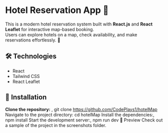 # Hotel Reservation App 🏨  

This is a modern hotel reservation system built with **React.js** and **React Leaflet** for interactive map-based booking.  
Users can explore hotels on a map, check availability, and make reservations effortlessly. 🚀  

## 🛠️ Technologies  
- React  
- Tailwind CSS  
- React Leaflet  

## 🔧 Installation  
 **Clone the repository:**  ,
   git clone https://github.com/CodePlays1/hotelMap
Navigate to the project directory: 
cd hotelMap
Install the dependencies:,
npm install
Start the development server:,
npm run dev
📸 Preview
Check out a sample of the project in the screenshots folder.

